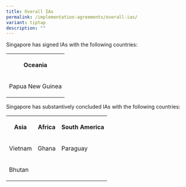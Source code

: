 ```yaml
---
title: Overall IAs
permalink: /implementation-agreements/overall-ias/
variant: tiptap
description: ""
---
```

<p>Singapore has signed IAs with the following countries:</p>
<table>
<tbody>
<tr>
<th rowspan="1" colspan="1">
<p>Oceania</p>
</th>
</tr>
<tr>
<td rowspan="1" colspan="1">
<p>Papua New Guinea</p>
</td>
</tr>
</tbody>
</table>
<p>Singapore has substantively concluded IAs with the following countries:</p>
<table>
<tbody>
<tr>
<th rowspan="1" colspan="1">
<p>Asia</p>
</th>
<th rowspan="1" colspan="1">
<p>Africa</p>
</th>
<th rowspan="1" colspan="1">
<p>South America</p>
</th>
</tr>
<tr>
<td rowspan="1" colspan="1">
<p>Vietnam</p>
</td>
<td rowspan="1" colspan="1">
<p>Ghana</p>
</td>
<td rowspan="1" colspan="1">
<p>Paraguay</p>
</td>
</tr>
<tr>
<td rowspan="1" colspan="1">
<p>Bhutan</p>
</td>
<td rowspan="1" colspan="1">
<p></p>
</td>
<td rowspan="1" colspan="1">
<p></p>
</td>
</tr>
</tbody>
</table>
<p></p>